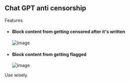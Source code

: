 Chat GPT anti censorship
-----------

Features
* #### Block content from getting censored after it's written
  ![image](https://user-images.githubusercontent.com/66485277/209876744-15a01872-6bd0-4e6d-8fac-e949704fc60c.png)

* #### Block content from getting flagged
  ![image](https://user-images.githubusercontent.com/66485277/209876672-4cab6ce0-f20a-44c2-9e2d-3f387b75732e.png)

Use wisely.
